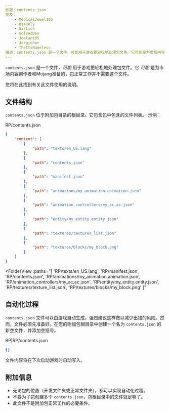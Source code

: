 ```yaml
---
标题：contents.json
提及：
    - MedicalJewel105
    - Osaxely
    - SirLich
    - solvedDev
    - Joelant05
    - Jorginhor
    - TheItsNameless
描述：contents.json 是一个文件，可能用于游戏更轻松地处理包文件。它可能是为市场内容创作者和Mojang准备的，包正常工作并不需要这个文件。
---
```


`contents.json` 是一个文件，_可能_ 用于游戏更轻松地处理包文件。它 _可能_ 是为市场内容创作者和Mojang准备的，包正常工作并不需要这个文件。

您将在此找到有关此文件使用的说明。

## 文件结构

`contents.json` 位于附加包目录的根目录。它包含包中包含的文件列表。
示例：

<CodeHeader>RP/contents.json</CodeHeader>

```json
{
	"content": [
		{
			"path": "texts/en_US.lang"
		},
		{
			"path": "contents.json"
		},
		{
			"path": "manifest.json"
		},
		{
			"path": "animations/my_animation.animation.json"
		},
		{
			"path": "animation_controllers/my_ac.ac.json"
		},
		{
			"path": "entity/my_entity.entity.json"
		},
		{
			"path": "textures/textures_list.json"
		},
		{
			"path": "textures/blocks/my_block.png"
		}
	]
}
```

<FolderView
	:paths="[
    'RP/texts/en_US.lang',
    'RP/manifest.json',
    'RP/contents.json',
    'RP/animations/my_animation.animation.json',
    'RP/animation_controllers/my_ac.ac.json',
    'RP/entity/my_entity.entity.json',
    'RP/textures/texture_list.json',
    'RP/textures/blocks/my_block.png'
]"
> </FolderView>

## 自动化过程

`contents.json` 文件可以由游戏自动生成，强烈建议这样做以减少出错的风险。然而，文件必须先准备好。在您的附加包根目录中创建一个名为 `contents.json` 的新空文件，并添加空括号。

<CodeHeader>BP|RP/contents.json</CodeHeader>

```json
{}
```

文件内容将在下次启动游戏时自动写入。

## 附加信息

-   无论包的位置（开发文件夹或正常文件夹），都可以实现自动化过程。
-   不要为子包创建多个 `contents.json`，包根目录中的文件就足够了。
-   此文件不是附加包正常工作的必要条件。